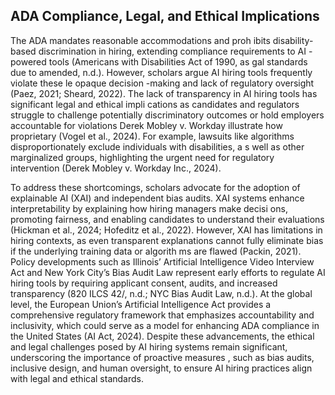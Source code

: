 ## ADA Compliance, Legal, and Ethical Implications

The ADA mandates reasonable accommodations and proh ibits disability-based discrimination in hiring, extending compliance requirements to AI -powered tools (Americans with Disabilities Act of 1990, as gal standards due to amended, n.d.). However, scholars argue AI hiring tools frequently violate these le opaque decision -making and lack of regulatory oversight (Paez, 2021; Sheard, 2022). The lack of transparency in AI hiring tools has significant legal and ethical impli cations as candidates and regulators struggle to challenge potentially discriminatory outcomes or hold employers accountable for violations Derek Mobley v. Workday illustrate how proprietary (Vogel et al., 2024). For example, lawsuits like algorithms disproportionately exclude individuals with disabilities, a s well as other marginalized groups, highlighting the urgent need for regulatory intervention (Derek Mobley v. Workday Inc., 2024).

To address these shortcomings, scholars advocate for the adoption of explainable AI (XAI) and independent bias audits. XAI systems enhance interpretability by explaining how hiring managers make decisi ons, promoting fairness, and enabling candidates to understand their evaluations (Hickman et al., 2024; Hofeditz et al., 2022). However, XAI has limitations in hiring contexts, as even transparent explanations cannot fully eliminate bias if the underlying training data or algorith ms are flawed (Packin, 2021). Policy developments such as Illinois’ Artificial Intelligence Video Interview Act and New York City’s Bias Audit Law represent early efforts to regulate AI hiring tools by requiring applicant consent, audits, and increased transparency (820 ILCS 42/, n.d.; NYC Bias Audit Law, n.d.). At the global level, the European Union’s Artificial Intelligence Act provides a comprehensive regulatory framework that emphasizes accountability and inclusivity, which could serve as a model for enhancing ADA compliance in the United States (AI Act, 2024). Despite these advancements, the ethical and legal challenges posed by AI hiring systems remain significant, underscoring the importance of proactive measures , such as bias audits, inclusive design, and human oversight, to ensure AI hiring practices align with legal and ethical standards.